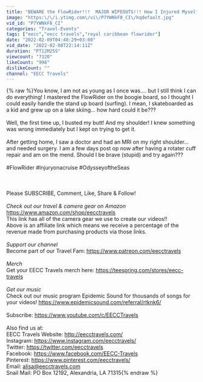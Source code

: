 ```yaml
---
title: "BEWARE the FlowRider!!!  MAJOR WIPEOUTS!!! How I Injured Myself On A Cruise..."
image: "https:\/\/i.ytimg.com\/vi\/P7YWNkF8_CI\/hqdefault.jpg"
vid_id: "P7YWNkF8_CI"
categories: "Travel-Events"
tags: ["eecc","eecc travels","royal caribbean flowrider"]
date: "2022-02-09T04:48:29+03:00"
vid_date: "2022-02-08T22:14:11Z"
duration: "PT12M25S"
viewcount: "7320"
likeCount: "998"
dislikeCount: ""
channel: "EECC Travels"
---
```

{% raw %}You know, I am not as young as I once was.... but I still think I can do everything!  I mastered the FlowRider on the boogie board, so I thought I could easily handle the stand up board (surfing).  I mean, I skateboarded as a kid and grew up on a lake skiing... how hard could it be???<br /><br />Well, the first time up, I busted my butt!  And my shoulder!  I knew something was wrong immediately but I kept on trying to get it.  <br /><br />After getting home, I saw a doctor and had an MRI on my right shoulder... and needed surgery.  I am a few days post op now after having a rotater cuff repair and am on the mend.  Should I be brave (stupid) and try again???<br /><br />#FlowRider #Injuryonacruise #OdysseyoftheSeas<br /><br /><br /><br />Please SUBSCRIBE, Comment, Like, Share &amp; Follow!<br /><br />*Check out our travel &amp; camera gear on Amazon*<br /><a rel="nofollow" target="blank" href="https://www.amazon.com/shop/eecctravels">https://www.amazon.com/shop/eecctravels</a><br />This link has all of the camera gear we use to create our videos!!<br />Above is an affiliate link which means we receive a percentage of the revenue made from purchasing products via those links.<br /><br />*Support our channel*<br />Become part of our Travel Fam: <a rel="nofollow" target="blank" href="https://www.patreon.com/eecctravels">https://www.patreon.com/eecctravels</a><br /><br />*Merch*<br />Get your EECC Travels merch here: <a rel="nofollow" target="blank" href="https://teespring.com/stores/eecc-travels">https://teespring.com/stores/eecc-travels</a><br /><br />*Get our music*<br />Check out our music program Epidemic Sound for thousands of songs for your videos! <a rel="nofollow" target="blank" href="https://www.epidemicsound.com/referral/rtknk6/">https://www.epidemicsound.com/referral/rtknk6/</a><br /><br />Subscribe: <a rel="nofollow" target="blank" href="https://www.youtube.com/c/EECCTravels">https://www.youtube.com/c/EECCTravels</a><br /><br />Also find  us at:<br />EECC Travels Website:  <a rel="nofollow" target="blank" href="http://eecctravels.com/">http://eecctravels.com/</a><br />Instagram:  <a rel="nofollow" target="blank" href="https://www.instagram.com/eecctravels/">https://www.instagram.com/eecctravels/</a><br />Twitter: <a rel="nofollow" target="blank" href="https://twitter.com/eecctravels">https://twitter.com/eecctravels</a><br />Facebook: <a rel="nofollow" target="blank" href="https://www.facebook.com/EECC-Travels">https://www.facebook.com/EECC-Travels</a><br />Pinterest:  <a rel="nofollow" target="blank" href="https://www.pinterest.com/eecctravels/">https://www.pinterest.com/eecctravels/</a><br />Email: alisa@eecctravels.com<br />Snail Mail: PO Box 12192, Alexandria, LA 71315{% endraw %}
